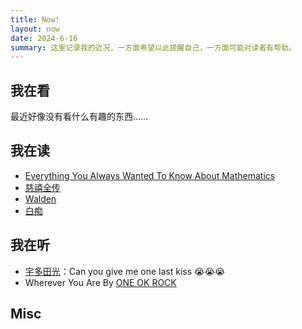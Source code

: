 ```yaml
---
title: Now!
layout: now
date: 2024-6-16
summary: 这里记录我的近况，一方面希望以此提醒自己，一方面可能对读者有帮助。
---
```



## 我在看

最近好像没有看什么有趣的东西……

## 我在读

- [Everything You Always Wanted To Know About Mathematics](https://www.math.cmu.edu/~jmackey/151_128/bws_book.pdf)
- [慈禧全传](https://book.douban.com/subject/26305373/)
- [Walden](https://book.douban.com/subject/34898459/)
- [白痴](https://book.douban.com/subject/25887933/)

## 我在听

- [宇多田光](https://www.utadahikaru.jp/en/)：Can you give me one last kiss 😭😭😭
- Wherever You Are By [ONE OK ROCK](https://www.oneokrock.com/en/)

## Misc
